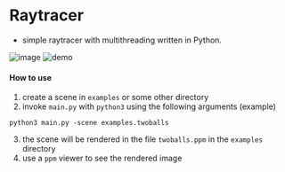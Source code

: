 # Raytracer

-   simple raytracer with multithreading written in Python.

![image](https://bafybeig2346ub7lsbfbkumiznegq6qgqsus7kenp7wg6vpyyehyagnwiuq.ipfs.infura-ipfs.io/)
![demo](https://ipfs.infura.io/ipfs/QmaogBtA7JCihuGRvCtYABi1viCdvc3uS2Df4EGav7kFeC)

#### How to use

1. create a scene in `examples` or some other directory
2. invoke `main.py` with `python3` using the following arguments (example)

```
python3 main.py -scene examples.twoballs
```

3. the scene will be rendered in the file `twoballs.ppm` in the `examples` directory
4. use a `ppm` viewer to see the rendered image
